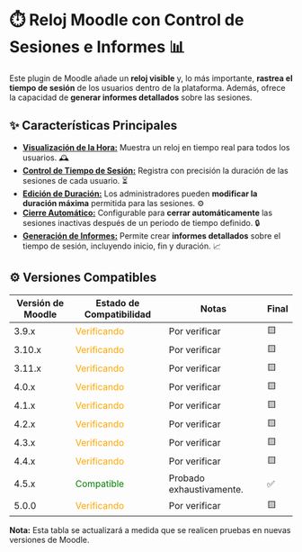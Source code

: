 # ⏱️ Reloj Moodle con Control de Sesiones e Informes 📊

Este plugin de Moodle añade un **reloj visible** y, lo más importante, **rastrea el tiempo de sesión** de los usuarios dentro de la plataforma. Además, ofrece la capacidad de **generar informes detallados** sobre las sesiones.

## ✨ Características Principales

* **<ins>Visualización de la Hora:</ins>** Muestra un reloj en tiempo real para todos los usuarios. 🕰️
* **<ins>Control de Tiempo de Sesión:</ins>** Registra con precisión la duración de las sesiones de cada usuario. ⏳
* **<ins>Edición de Duración:</ins>** Los administradores pueden **modificar la duración máxima** permitida para las sesiones. ⚙️
* **<ins>Cierre Automático:</ins>** Configurable para **cerrar automáticamente** las sesiones inactivas después de un periodo de tiempo definido. 🔒
* **<ins>Generación de Informes:</ins>** Permite crear **informes detallados** sobre el tiempo de sesión, incluyendo inicio, fin y duración. 📈

## ⚙️ Versiones Compatibles

| Versión de Moodle | Estado de Compatibilidad                                   | Notas                      | Final |
|-------------------|------------------------------------------------------------|----------------------------|-------|
| 3.9.x             | <span style="color:orange;">Verificando</span>             | Por verificar              | 🟨   |
| 3.10.x            | <span style="color:orange;">Verificando</span>             | Por verificar              | 🟨   |
| 3.11.x            | <span style="color:orange;">Verificando</span>             | Por verificar              | 🟨   |
| 4.0.x             | <span style="color:orange;">Verificando</span>             | Por verificar              | 🟨   |
| 4.1.x             | <span style="color:orange;">Verificando</span>             | Por verificar              | 🟨   |
| 4.2.x             | <span style="color:orange;">Verificando</span>             | Por verificar              | 🟨   |
| 4.3.x             | <span style="color:orange;">Verificando</span>             | Por verificar              | 🟨   |
| 4.4.x             | <span style="color:orange;">Verificando</span>             | Por verificar              | 🟨   |
| 4.5.x             | <span style="color:green;">Compatible</span>               | Probado exhaustivamente.   | ✅   |
| 5.0.0             | <span style="color:orange;">Verificando</span>             | Por verificar              | 🟨   |

**Nota:** Esta tabla se actualizará a medida que se realicen pruebas en nuevas versiones de Moodle.



